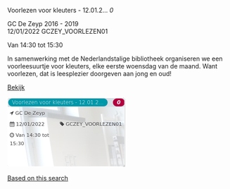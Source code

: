 Voorlezen voor kleuters - 12.01.2... *0*

GC De Zeyp 2016 - 2019  
12/01/2022 GCZEY\_VOORLEZEN01  

Van 14:30 tot 15:30

  

In samenwerking met de Nederlandstalige bibliotheek organiseren we een voorleesuurtje voor kleuters, elke eerste woensdag van de maand. Want voorlezen, dat is leesplezier doorgeven aan jong en oud!  

[Bekijk](https://tickets.vgc.be/ticketingActivity/subscribe/GCZEY_VOORLEZEN01)

![](69809.png)

[Based on this search](https://tickets.vgc.be/activity/index?&vrijeplaatsen=1&Age%5B%5D=3%2C5&entity=276)